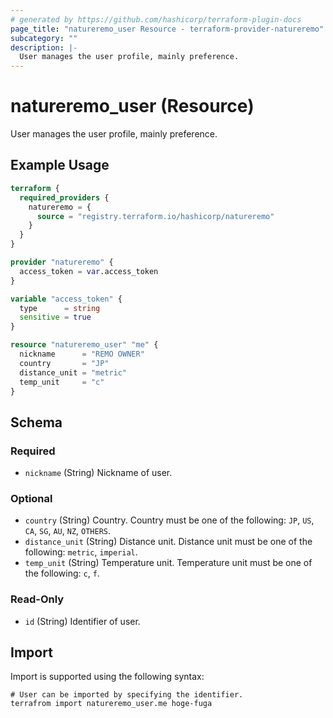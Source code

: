 ```yaml
---
# generated by https://github.com/hashicorp/terraform-plugin-docs
page_title: "natureremo_user Resource - terraform-provider-natureremo"
subcategory: ""
description: |-
  User manages the user profile, mainly preference.
---
```


# natureremo_user (Resource)

User manages the user profile, mainly preference.

## Example Usage

```terraform
terraform {
  required_providers {
    natureremo = {
      source = "registry.terraform.io/hashicorp/natureremo"
    }
  }
}

provider "natureremo" {
  access_token = var.access_token
}

variable "access_token" {
  type      = string
  sensitive = true
}

resource "natureremo_user" "me" {
  nickname      = "REMO OWNER"
  country       = "JP"
  distance_unit = "metric"
  temp_unit     = "c"
}
```

<!-- schema generated by tfplugindocs -->
## Schema

### Required

- `nickname` (String) Nickname of user.

### Optional

- `country` (String) Country. Country must be one of the following: `JP`, `US`, `CA`, `SG`, `AU`, `NZ`, `OTHERS`.
- `distance_unit` (String) Distance unit. Distance unit must be one of the following: `metric`, `imperial`.
- `temp_unit` (String) Temperature unit. Temperature unit must be one of the following: `c`, `f`.

### Read-Only

- `id` (String) Identifier of user.

## Import

Import is supported using the following syntax:

```shell
# User can be imported by specifying the identifier.
terrafrom import natureremo_user.me hoge-fuga
```

